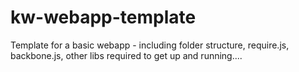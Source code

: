 # kw-webapp-template
Template for a basic webapp - including folder structure, require.js, backbone.js, other libs required to get up and running....
